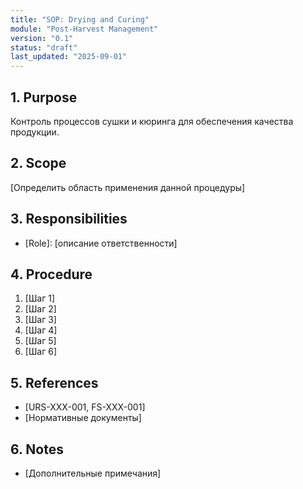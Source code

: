 ```yaml
---
title: "SOP: Drying and Curing"
module: "Post-Harvest Management"
version: "0.1"
status: "draft"
last_updated: "2025-09-01"
---
```


## 1. Purpose

Контроль процессов сушки и кюринга для обеспечения качества продукции.

## 2. Scope

[Определить область применения данной процедуры]

## 3. Responsibilities

- [Role]: [описание ответственности]

## 4. Procedure

1. [Шаг 1]
2. [Шаг 2]
3. [Шаг 3]
4. [Шаг 4]
5. [Шаг 5]
6. [Шаг 6]

## 5. References

- [URS-XXX-001, FS-XXX-001]
- [Нормативные документы]

## 6. Notes

- [Дополнительные примечания]
